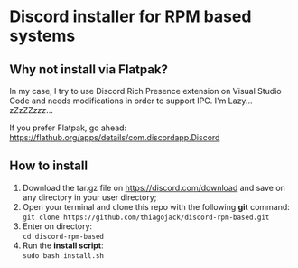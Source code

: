 # Discord installer for RPM based systems

## Why not install via Flatpak?
In my case, I try to use Discord Rich Presence extension on Visual Studio Code and needs modifications in order to support IPC. I'm Lazy... zZzZZ*zzz*...

If you prefer Flatpak, go ahead: https://flathub.org/apps/details/com.discordapp.Discord

## How to install
1. Download the tar.gz file on https://discord.com/download and save on any directory in your user directory;
2. Open your terminal and clone this repo with the following **git** command:  
`git clone https://github.com/thiagojack/discord-rpm-based.git`  
3. Enter on directory:  
`cd discord-rpm-based`
4. Run the **install script**:  
`sudo bash install.sh`
